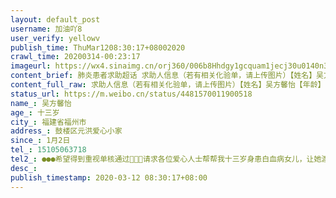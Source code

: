 ```yaml
---
layout: default_post
username: 加油吖8
user_verify: yellowv
publish_time: ThuMar1208:30:17+08002020
crawl_time: 20200314-00:23:17
imageurl: https://wx4.sinaimg.cn/orj360/006b8Hhdgy1gcquam1jecj30u0140n3m.jpg,https://wx4.sinaimg.cn/orj360/006b8Hhdgy1gcquaoblqqj30u0140k0y.jpg,https://wx3.sinaimg.cn/orj360/006b8Hhdgy1gcquapn5kij30u0140gpu.jpg,https://wx1.sinaimg.cn/orj360/006b8Hhdgy1gcquar8t02j31400u0jx1.jpg,https://wx3.sinaimg.cn/orj360/006b8Hhdgy1gcqub3km8gj30u01o01ky.jpg,https://wx3.sinaimg.cn/orj360/006b8Hhdgy1gcqub5a7wwj30u01400yr.jpg,https://wx4.sinaimg.cn/orj360/006b8Hhdgy1gcqub79vdoj30u0140qab.jpg,https://wx4.sinaimg.cn/orj360/006b8Hhdgy1gcqub90k52j30u0140wlh.jpg,https://wx1.sinaimg.cn/orj360/006b8Hhdgy1gcqubb9n3aj30u0140441.jpg
content_brief: 肺炎患者求助超话 求助人信息（若有相关化验单，请上传图片）【姓名】吴方馨怡【年龄】十三岁【所在城市】福建省福州市【所在小区、社区】鼓楼区元洪爱心小家【患病时间】1月2日【联系方式】●●●【其他紧急联系人】●●●希望得到重视单核通过🙏🙏🙏请求各位爱心人士帮 ...全文
content_full_raw: 求助人信息（若有相关化验单，请上传图片）【姓名】吴方馨怡【年龄】十三岁【所在城市】福建省福州市【所在小区、社区】鼓楼区元洪爱心小家【患病时间】1月2日【联系方式】●●●【其他紧急联系人】●●●希望得到重视单核通过🙏🙏🙏请求各位爱心人士帮帮我十三岁身患白血病女儿，让她渡过这个难关🙏🙏🙏原本什么都不知道的农村人只有在手机电视上才有的白血病，现实实在在的发生在了女儿的身上，经过化疗期间也知道了这病的严重性，她跟我说，妈妈我不想死，我想活着继续去上学，想陪在家里人身边，我也想女儿健康快乐的长大，但这病需要高昂的费用使我们一个农村承受不起，这一疗就已经花光了家里本就不富裕农村家庭的所有积蓄，现目前是借着亲朋好友的钱在进行二疗中，主任跟我说我女儿基因不好，以后还要准备骨髓移植，费用也至少要准备50万，天啊这可怎么办我不能失去她，所以我也不得已学着在微博上求助，我没什么文化又是刚学微博，有不懂的请大家多指教🙏🙏🙏盼望大家看到帮帮忙，哪怕是一次转发也是对我们的帮助！感恩好心人，祝你们一家幸福，健康，快乐！谢谢！联系电话15105063718
status_url: https://m.weibo.cn/status/4481570011900518
name_: 吴方馨怡
age_: 十三岁
city_: 福建省福州市
address_: 鼓楼区元洪爱心小家
since_: 1月2日
tel_: 15105063718
tel2_: ●●●希望得到重视单核通过🙏🙏🙏请求各位爱心人士帮帮我十三岁身患白血病女儿，让她渡过这个难关🙏🙏🙏原本什么都不知道的农村人只有在手机电视上才有的白血病，现实实在在的发生在了女儿的身上，经过化疗期间也知道了这病的严重性，她跟我说，妈妈我不想死，我想活着继续去上学，想陪在家里人身边，我也想女儿健康快乐的长大，但这病需要高昂的费用使我们一个农村承受不起，这一疗就已经花光了家里本就不富裕农村家庭的所有积蓄，现目前是借着亲朋好友的钱在进行二疗中，主任跟我说我女儿基因不好，以后还要准备骨髓移植，费用也至少要准备50万，天啊这可怎么办我不能失去她，所以我也不得已学着在微博上求助，我没什么文化又是刚学微博，有不懂的请大家多指教🙏🙏🙏盼望大家看到帮帮忙，哪怕是一次转发也是对我们的帮助！感恩好心人，祝你们一家幸福，健康，快乐！谢谢！联系电话15105063718
desc_: 
publish_timestamp: 2020-03-12 08:30:17+08:00
---
```

